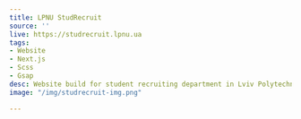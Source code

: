```yaml
---
title: LPNU StudRecruit
source: ''
live: https://studrecruit.lpnu.ua
tags:
- Website
- Next.js
- Scss
- Gsap
desc: Website build for student recruiting department in Lviv Polytechnics
image: "/img/studrecruit-img.png"

---
```

